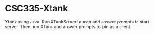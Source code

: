 # CSC335-Xtank
Xtank using Java.
Run XTankServerLaunch and answer prompts to start server.
Then, run XTank and answer prompts to join as a client.
